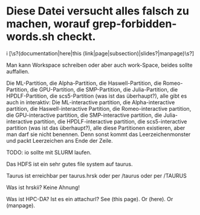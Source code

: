 # Diese Datei versucht alles falsch zu machen, worauf grep-forbidden-words.sh checkt.

i	\[\s\?\(documentation\|here\|this \(link\|page\|subsection\)\|slides\?\|manpage\)\s\?\]

Man kann Workspace schreiben oder aber auch
work-Space, beides sollte auffallen.

Die ML-Partition,
die Alpha-Partition,
die Haswell-Partition,
die Romeo-Partition,
die GPU-Partition,
die SMP-Partition,
die Julia-Partition,
die HPDLF-Partition,
die scs5-Partition (was ist das überhaupt?),
alle gibt es auch in interaktiv:
Die ML-interactive partition,
die Alpha-interactive partition,
die Haswell-interactive Partition,
die Romeo-interactive partition,
die GPU-interactive partition,
die SMP-interactive partition,
die Julia-interactive partition,
die HPDLF-interactive partition,
die scs5-interactive partition (was ist das überhaupt?),
alle diese Partitionen existieren, aber man darf sie nicht benennen.
Denn sonst kommt das Leerzeichenmonster und packt Leerzeichen ans Ende der Zeile.                   

TODO: io sollte mit SLURM laufen.

Das HDFS ist ein sehr gutes
file system auf taurus.

Taurus ist erreichbar per
taurus.hrsk oder per
/taurus oder per
/TAURUS

Was ist hrskii? Keine Ahnung!

Was ist HPC-DA? Ist es ein attachurl? See (this page).
Or (here).
Or (manpage).
